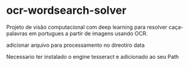 # ocr-wordsearch-solver
 Projeto de visão computacional com deep learning para resolver caça-palavras em portugues a partir de imagens usando OCR.

adicionar arquivo para processamento no direotiro data

Necessario ter instalado o engine tesseract e adicionado ao seu Path